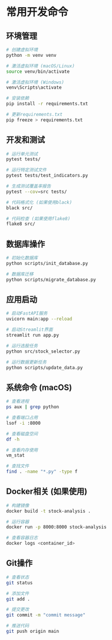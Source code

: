 # 常用开发命令

## 环境管理
```bash
# 创建虚拟环境
python -m venv venv

# 激活虚拟环境 (macOS/Linux)
source venv/bin/activate

# 激活虚拟环境 (Windows)
venv\Scripts\activate

# 安装依赖
pip install -r requirements.txt

# 更新requirements.txt
pip freeze > requirements.txt
```

## 开发和测试
```bash
# 运行单元测试
pytest tests/

# 运行特定测试文件
pytest tests/test_indicators.py

# 生成测试覆盖率报告
pytest --cov=src tests/

# 代码格式化 (如果使用black)
black src/

# 代码检查 (如果使用flake8)
flake8 src/
```

## 数据库操作
```bash
# 初始化数据库
python scripts/init_database.py

# 数据库迁移
python scripts/migrate_database.py
```

## 应用启动
```bash
# 启动FastAPI服务
uvicorn main:app --reload

# 启动Streamlit界面
streamlit run app.py

# 运行选股任务
python src/stock_selector.py

# 运行数据更新任务
python scripts/update_data.py
```

## 系统命令 (macOS)
```bash
# 查看进程
ps aux | grep python

# 查看端口占用
lsof -i :8000

# 查看磁盘空间
df -h

# 查看内存使用
vm_stat

# 查找文件
find . -name "*.py" -type f
```

## Docker相关 (如果使用)
```bash
# 构建镜像
docker build -t stock-analysis .

# 运行容器
docker run -p 8000:8000 stock-analysis

# 查看容器日志
docker logs <container_id>
```

## Git操作
```bash
# 查看状态
git status

# 添加文件
git add .

# 提交更改
git commit -m "commit message"

# 推送代码
git push origin main
```